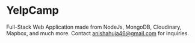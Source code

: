 # YelpCamp
Full-Stack Web Application made from NodeJs, MongoDB, Cloudinary, Mapbox, and much more.
Contact anishahuja46@gmail.com for inquiries. 

